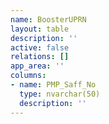 ```yaml
---
name: BoosterUPRN
layout: table
description: ''
active: false
relations: []
app_area: ''
columns:
- name: PMP_Saff_No
  type: nvarchar(50)
  description: ''
---
```


